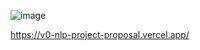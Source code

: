 ![image](https://github.com/user-attachments/assets/387c8b3b-f9d9-4305-ab98-7ae1aa441cb7) 


https://v0-nlp-project-proposal.vercel.app/
